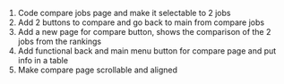 1) Code compare jobs page and make it selectable to 2 jobs
2) Add 2 buttons to compare and go back to main from compare jobs
3) Add a new page for compare button, shows the comparison of the 2 jobs from the rankings
4) Add functional back and main menu button for compare page and put info in a table
5) Make compare page scrollable and aligned

